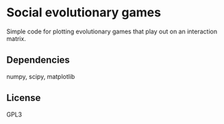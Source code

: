 # Social evolutionary games

Simple code for plotting evolutionary games that play out on an interaction matrix.

## Dependencies

numpy, scipy, matplotlib

## License

GPL3
